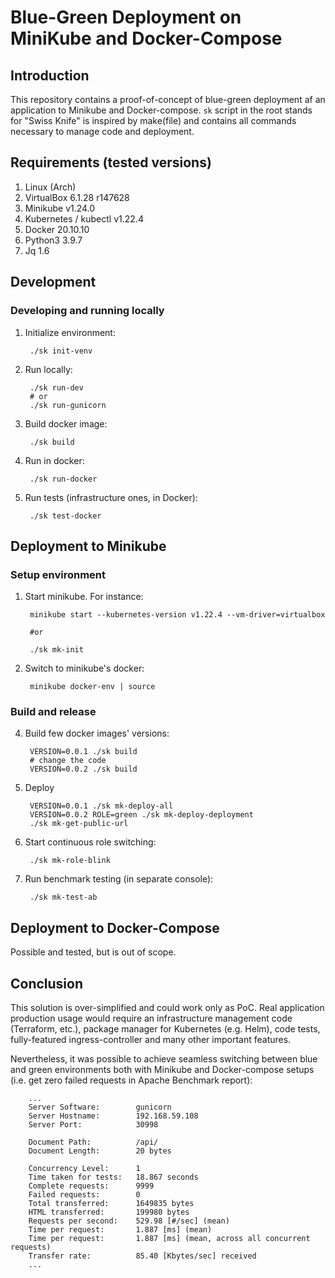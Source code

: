 # Blue-Green Deployment on MiniKube and Docker-Compose

## Introduction

This repository contains a proof-of-concept of blue-green deployment af an
application to Minikube and Docker-compose.
`sk` script in the root stands for "Swiss Knife" is inspired by
make(file) and contains all commands necessary to manage code and deployment.


## Requirements (tested versions)
1. Linux (Arch)
2. VirtualBox 6.1.28 r147628
3. Minikube v1.24.0
4. Kubernetes / kubectl v1.22.4
5. Docker 20.10.10
6. Python3 3.9.7
7. Jq 1.6


## Development


### Developing and running locally

1. Initialize environment:

        ./sk init-venv

2. Run locally:

        ./sk run-dev
        # or
        ./sk run-gunicorn

3. Build docker image:
        
        ./sk build

4. Run in docker:
        
        ./sk run-docker

5. Run tests (infrastructure ones, in Docker):

        ./sk test-docker


## Deployment to Minikube


### Setup environment


1. Start minikube. For instance:

        minikube start --kubernetes-version v1.22.4 --vm-driver=virtualbox

        #or 

        ./sk mk-init

3. Switch to minikube's docker:

        minikube docker-env | source


### Build and release

4. Build few docker images' versions:

        VERSION=0.0.1 ./sk build
        # change the code
        VERSION=0.0.2 ./sk build

5. Deploy

        VERSION=0.0.1 ./sk mk-deploy-all
        VERSION=0.0.2 ROLE=green ./sk mk-deploy-deployment
        ./sk mk-get-public-url

6. Start continuous role switching:

        ./sk mk-role-blink

7. Run benchmark testing (in separate console):

        ./sk mk-test-ab


## Deployment to Docker-Compose

Possible and tested, but is out of scope.


## Conclusion

This solution is over-simplified and could work only as PoC. Real application production usage would require an infrastructure management code (Terraform, etc.), package manager for Kubernetes (e.g. Helm), code tests, fully-featured ingress-controller and many other important features.

Nevertheless, it was possible to achieve seamless switching between blue and
green environments both with Minikube and Docker-compose setups (i.e. get zero failed requests in Apache Benchmark report):

        ...
        Server Software:        gunicorn
        Server Hostname:        192.168.59.108
        Server Port:            30998

        Document Path:          /api/
        Document Length:        20 bytes

        Concurrency Level:      1
        Time taken for tests:   18.867 seconds
        Complete requests:      9999
        Failed requests:        0
        Total transferred:      1649835 bytes
        HTML transferred:       199980 bytes
        Requests per second:    529.98 [#/sec] (mean)
        Time per request:       1.887 [ms] (mean)
        Time per request:       1.887 [ms] (mean, across all concurrent requests)
        Transfer rate:          85.40 [Kbytes/sec] received
        ...
